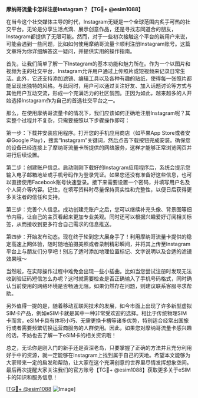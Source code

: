 **摩纳哥流量卡怎样注册Instagram？【TG💪+ @esim1088】**

在当今这个社交媒体主导的时代，Instagram无疑是一个全球范围内炙手可热的社交平台。无论是分享生活点滴、展示创意作品，还是寻找志同道合的朋友，Instagram都提供了无限可能。然而，对于一些初次接触这个平台的新用户来说，可能会遇到一些问题，比如如何使用摩纳哥流量卡顺利注册Instagram账号。这篇文章将为你详细解答这一疑问，并提供实用的操作指南。

首先，让我们简单了解一下Instagram的基本功能和魅力所在。作为一个以图片和视频为主的社交平台，Instagram允许用户通过上传照片或短视频来记录日常生活。此外，它还支持添加滤镜、编辑工具以及各种有趣的贴纸，使得每一张照片都能呈现出独特的风格。与此同时，用户可以通过关注好友、加入话题讨论等方式与其他用户互动交流，形成一个充满活力的社区氛围。正因为如此，越来越多的人开始选择Instagram作为自己的首选社交平台之一。

那么，在使用摩纳哥流量卡的情况下，我们应该如何正确地注册Instagram呢？其实整个过程并不复杂，只需要按照以下步骤操作即可：

第一步：下载并安装应用程序。打开您的手机应用商店（如苹果App Store或者安卓Google Play），搜索“Instagram”关键词，然后点击下载按钮完成安装。确保您的设备已经连接上了摩纳哥流量卡所提供的网络服务，这样才能够正常浏览网页并进行后续设置。

第二步：创建账户信息。启动刚刚下载好的Instagram应用程序后，系统会提示您输入电子邮箱地址或手机号码作为登录凭证。如果您还没有准备好这些信息，也可以直接使用Facebook账号快速登录。接下来需要设置一个密码，并填写用户名及个人简介等内容。记住，在填写资料时尽量保持真实性和完整性，以便日后获得更多关注者的信任和支持。

第三步：完善个人信息。成功创建完账户之后，您可以继续补充头像、背景图等细节内容，让自己的主页看起来更加专业美观。同时还可以根据兴趣爱好订阅相关标签，从而接收到更多符合自己需求的信息推送。

第四步：开始发布动态。现在终于轮到您大展身手了！利用摩纳哥流量卡提供的稳定高速上网体验，随时随地拍摄美照或者录制精彩瞬间，并将其上传至Instagram平台上与朋友们分享吧！别忘了适时添加地理位置标记、文字说明以及合适的滤镜效果哦～

当然啦，在实际操作过程中难免会出现一些小插曲。比如当您尝试注册时发现无法收到验证码短信怎么办呢？这时就需要检查是否正确输入了手机号码格式，同时确认当前使用的网络环境是否畅通无阻。如果仍然存在问题，则建议联系客服寻求帮助。

另外值得一提的是，随着移动互联网技术的发展，如今市面上出现了许多新型虚拟SIM卡产品，例如eSIM卡就是其中一种非常受欢迎的选择。相比于传统物理SIM卡而言，eSIM卡具有体积小巧、无需更换卡槽等诸多优势，特别适合经常出国旅行或者需要频繁切换运营商服务的人群使用。因此，如果您对摩纳哥流量卡感兴趣的话，不妨也去了解一下eSIM卡的相关资讯哦！

总之，无论你是刚入门的新手还是资深老鸟，只要掌握了正确的方法并且充分利用好手中的资源，就一定能够在Instagram上找到属于自己的天地。希望本文能够为大家带来一定的启发和帮助，让大家在这个充满创意的世界里尽情发挥想象空间。最后再次提醒大家关注我们的官方账号【TG💪+ @esim1088】获取更多关于eSIM卡的知识和服务信息！

[[TG💪+ @esim1088](https://t.me/s/esim1088) ![Image](https://i.postimg.cc/4NQfJmqS/Snipaste-2025-05-13-00-14-12.png)]